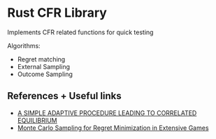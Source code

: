 # Rust CFR Library

Implements CFR related functions for quick testing

Algorithms:

- Regret matching
- External Sampling
- Outcome Sampling

## References + Useful links

- [A SIMPLE ADAPTIVE PROCEDURE LEADING TO CORRELATED
  EQUILIBRIUM](http://www.dklevine.com/archive/refs4572.pdf)
- [Monte Carlo Sampling for Regret Minimization in
  Extensive Games](http://mlanctot.info/files/papers/nips09mccfr.pdf)

